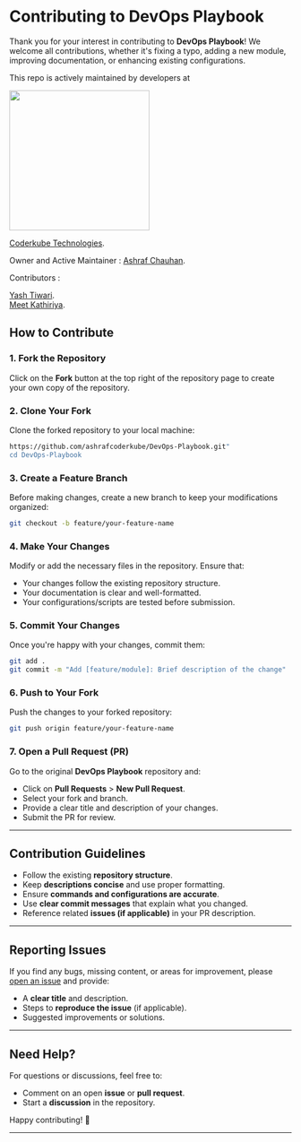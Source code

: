 

# Contributing to DevOps Playbook

Thank you for your interest in contributing to **DevOps Playbook**! We welcome all contributions, whether it's fixing a typo, adding a new module, improving documentation, or enhancing existing configurations.

This repo is actively maintained by developers at 

<img src="https://coderkube.com/wp-content/uploads/2022/01/LogoTM-1-1.png" height=250/>

[Coderkube Technologies](https://www.coderkube.com).  

Owner and Active Maintainer : 
[Ashraf Chauhan](https://www.ashrafcoderkube).  

Contributors :

[Yash Tiwari](https://www.github.com/ctrly4sh).  
[Meet Kathiriya](https://github.com/meet9171).  



## How to Contribute

### 1. Fork the Repository
Click on the **Fork** button at the top right of the repository page to create your own copy of the repository.

### 2. Clone Your Fork
Clone the forked repository to your local machine:

```bash
https://github.com/ashrafcoderkube/DevOps-Playbook.git"
cd DevOps-Playbook
```

### 3. Create a Feature Branch
Before making changes, create a new branch to keep your modifications organized:

```bash
git checkout -b feature/your-feature-name
```

### 4. Make Your Changes
Modify or add the necessary files in the repository. Ensure that:
- Your changes follow the existing repository structure.
- Your documentation is clear and well-formatted.
- Your configurations/scripts are tested before submission.

### 5. Commit Your Changes
Once you're happy with your changes, commit them:

```bash
git add .
git commit -m "Add [feature/module]: Brief description of the change"
```

### 6. Push to Your Fork
Push the changes to your forked repository:

```bash
git push origin feature/your-feature-name
```

### 7. Open a Pull Request (PR)
Go to the original **DevOps Playbook** repository and:
- Click on **Pull Requests** > **New Pull Request**.
- Select your fork and branch.
- Provide a clear title and description of your changes.
- Submit the PR for review.

---

## Contribution Guidelines

- Follow the existing **repository structure**.
- Keep **descriptions concise** and use proper formatting.
- Ensure **commands and configurations are accurate**.
- Use **clear commit messages** that explain what you changed.
- Reference related **issues (if applicable)** in your PR description.

---

## Reporting Issues

If you find any bugs, missing content, or areas for improvement, please [open an issue](https://github.com/yourusername/DevOps-Playbook/issues) and provide:
- A **clear title** and description.
- Steps to **reproduce the issue** (if applicable).
- Suggested improvements or solutions.

---

## Need Help?
For questions or discussions, feel free to:
- Comment on an open **issue** or **pull request**.
- Start a **discussion** in the repository.

Happy contributing! 🚀

---
